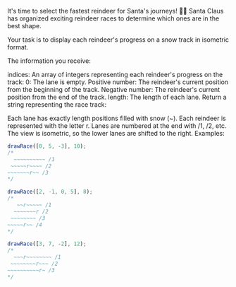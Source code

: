 It's time to select the fastest reindeer for Santa's journeys! 🦌🎄
Santa Claus has organized exciting reindeer races to determine which ones are in the best shape.

Your task is to display each reindeer's progress on a snow track in isometric format.

The information you receive:

indices: An array of integers representing each reindeer's progress on the track:
0: The lane is empty.
Positive number: The reindeer's current position from the beginning of the track.
Negative number: The reindeer's current position from the end of the track.
length: The length of each lane.
Return a string representing the race track:

Each lane has exactly length positions filled with snow (~).
Each reindeer is represented with the letter r.
Lanes are numbered at the end with /1, /2, etc.
The view is isometric, so the lower lanes are shifted to the right.
Examples:

```js
drawRace([0, 5, -3], 10);
/*
  ~~~~~~~~~~ /1
 ~~~~~r~~~~ /2
~~~~~~~r~~ /3
*/

drawRace([2, -1, 0, 5], 8);
/*
   ~~r~~~~~ /1
  ~~~~~~~r /2
 ~~~~~~~~ /3
~~~~~r~~ /4
*/

drawRace([3, 7, -2], 12);
/*
  ~~~r~~~~~~~~ /1
 ~~~~~~~~r~~~ /2
~~~~~~~~~~r~ /3
*/
```
